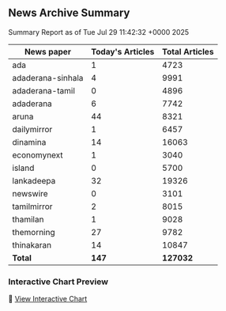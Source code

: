 <!-- @format -->

## News Archive Summary

Summary Report as of Tue Jul 29 11:42:32 +0000 2025

| News paper         | Today's Articles | Total Articles |
|--------------------|------------------|----------------|
| ada               | 1          | 4723        |
| adaderana-sinhala               | 4          | 9991        |
| adaderana-tamil               | 0          | 4896        |
| adaderana               | 6          | 7742        |
| aruna               | 44          | 8321        |
| dailymirror               | 1          | 6457        |
| dinamina               | 14          | 16063        |
| economynext               | 1          | 3040        |
| island               | 0          | 5700        |
| lankadeepa               | 32          | 19326        |
| newswire               | 0          | 3101        |
| tamilmirror               | 2          | 8015        |
| thamilan               | 1          | 9028        |
| themorning               | 27          | 9782        |
| thinakaran               | 14          | 10847        |
| **Total**          | **147**      | **127032** |

### Interactive Chart Preview
🔗 [View Interactive Chart](https://itscharukadeshan.github.io/sl_news_archive_data/news_chart_by_newspaper.html)


